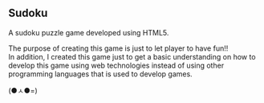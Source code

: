 ## Sudoku
A sudoku puzzle game developed using HTML5.  

The purpose of creating this game is just to let player to have fun!!  
In addition, I created this game just to get a basic understanding on how to develop this game using web technologies instead of using other programming languages that is used to develop games.  

(●ㅅ●=)
